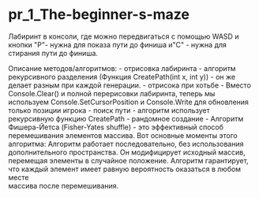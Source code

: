 # pr_1_The-beginner-s-maze
Лабиринт в консоли, где можно передвигаться с помощью WASD и кнопки "P"- нужна для показа пути до финиша и"C" -  нужна для стирания пути до финиша.

 Описание методов/алгоритмов: 
    - отрисовка лабиринта -  алгоритм рекурсивного разделения (Функция CreatePath(int x, int y)) - он же делает разным при каждой генерации.
    - отрисока при хотьбе - Вместо Console.Clear() и полной перерисовки лабиринта, теперь мы используем Console.SetCursorPosition и Console.Write для обновления только позиции игрока
    - поиск пути - алгоритм использует рекурсивную функцию CreatePath 
    - рандомное создание - Алгоритм Фишера-Йетса (Fisher-Yates shuffle) - это эффективный способ перемешивания элементов массива. Вот основные моменты этого алгоритма:
                     Алгоритм работает последовательно, без использования дополнительного пространства.
                     Он модифицирует исходный массив, перемещая элементы в случайное положение.
                     Алгоритм гарантирует, что каждый элемент имеет равную вероятность оказаться в любом месте    
                     массива после перемешивания.
